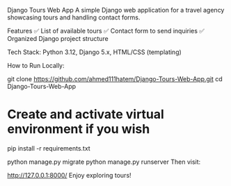 Django Tours Web App
A simple Django web application for a travel agency showcasing tours and handling contact forms.

Features
✅ List of available tours
✅ Contact form to send inquiries
✅ Organized Django project structure

Tech Stack:
Python 3.12, 
Django 5.x, 
HTML/CSS (templating)

How to Run Locally:

git clone https://github.com/ahmed111hatem/Django-Tours-Web-App.git
cd Django-Tours-Web-App

# Create and activate virtual environment if you wish
pip install -r requirements.txt

python manage.py migrate
python manage.py runserver
Then visit:

http://127.0.0.1:8000/
Enjoy exploring tours!


